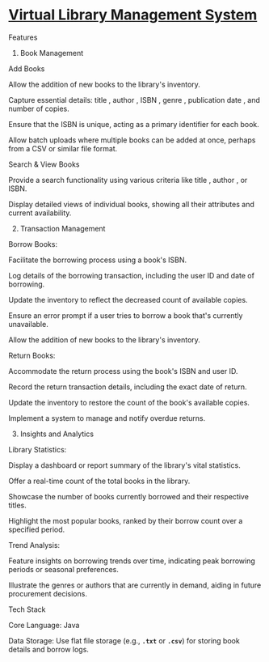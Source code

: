 <h1><u><b>Virtual Library Management System</b></u><br></h1>
Features

1. Book Management

Add Books

Allow the addition of new books to the library's inventory.

Capture essential details: title , author , ISBN , genre , publication date , and number of copies.

Ensure that the ISBN is unique, acting as a primary identifier for each book.

Allow batch uploads where multiple books can be added at once, perhaps from a CSV or similar file format.

Search & View Books

Provide a search functionality using various criteria like title , author , or ISBN.

Display detailed views of individual books, showing all their attributes and current availability.


2. Transaction Management

Borrow Books:

Facilitate the borrowing process using a book's ISBN.

Log details of the borrowing transaction, including the user ID and date of borrowing.

Update the inventory to reflect the decreased count of available copies.

Ensure an error prompt if a user tries to borrow a book that's currently unavailable.

Allow the addition of new books to the library's inventory.

Return Books:

Accommodate the return process using the book's ISBN and user ID.

Record the return transaction details, including the exact date of return.

Update the inventory to restore the count of the book's available copies.

Implement a system to manage and notify overdue returns.

3. Insights and Analytics

Library Statistics:

Display a dashboard or report summary of the library's vital statistics.

Offer a real-time count of the total books in the library.

Showcase the number of books currently borrowed and their respective titles.

Highlight the most popular books, ranked by their borrow count over a specified period.

Trend Analysis:

Feature insights on borrowing trends over time, indicating peak borrowing periods or seasonal preferences.

Illustrate the genres or authors that are currently in demand, aiding in future procurement decisions.

Tech Stack

Core Language: Java

Data Storage: Use flat file storage (e.g., **`.txt`** or **`.csv`**) for storing book details and borrow logs.
